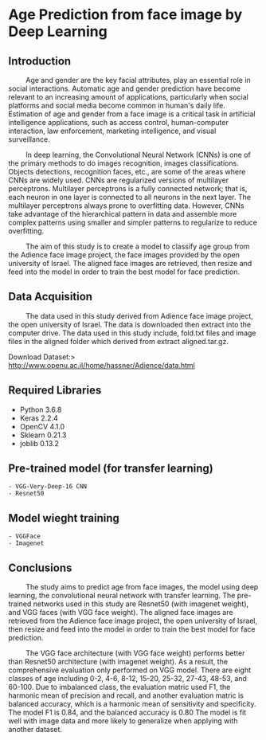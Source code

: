 # Age Prediction from face image by Deep Learning
  
## Introduction
  
<p style="text-indent: 2.5em;">
    Age and gender are the key facial attributes, play an essential role in social interactions. Automatic age and gender prediction have become relevant to an increasing amount of applications, particularly when social platforms and social media become common in human's daily life. Estimation of age and gender from a face image is a critical task in artificial intelligence applications, such as access control, human-computer interaction, law enforcement, marketing intelligence, and visual surveillance.
    
<p style="text-indent: 2.5em;">    
    In deep learning, the Convolutional Neural Network (CNNs) is one of the primary methods to do images recognition, images classifications. Objects detections, recognition faces, etc., are some of the areas where CNNs are widely used. CNNs are regularized versions of multilayer perceptrons. Multilayer perceptrons is a fully connected network; that is, each neuron in one layer is connected to all neurons in the next layer. The multilayer perceptrons always prone to overfitting data. However, CNNs take advantage of the hierarchical pattern in data and assemble more complex patterns using smaller and simpler patterns to regularize to reduce overfitting.
    
<p style="text-indent: 2.5em;">
    The aim of this study is to create a model to classify age group from the Adience face image project, the face images provided by the open university of Israel. The aligned face images are retrieved, then resize and feed into the model in order to train the best model for face prediction.
  
## Data Acquisition
<p style="text-indent: 2.5em;">
  The data used in this study derived from Adience face image project, the open university of Israel. The data is downloaded then extract into the computer drive. The data used in this study include, fold.txt files and image files in the aligned folder which derived from extract aligned.tar.gz.
  
Download Dataset:> http://www.openu.ac.il/home/hassner/Adience/data.html

## Required Libraries
- Python 3.6.8
- Keras 2.2.4
- OpenCV 4.1.0
- Sklearn 0.21.3
- joblib 0.13.2

## Pre-trained model (for transfer learning)
    - VGG-Very-Deep-16 CNN
    - Resnet50
    
## Model wieght training
    - VGGFace
    - Imagenet

## Conclusions
<p style="text-indent: 2.5em;">
    The study aims to predict age from face images, the model using deep learning, the convolutional neural network with transfer learning. The pre-trained networks used in this study are Resnet50 (with imagenet weight), and VGG faces (with VGG face weight). The aligned face images are retrieved from the Adience face image project, the open university of Israel, then resize and feed into the model in order to train the best model for face prediction.
<p style="text-indent: 2.5em;">
    The VGG face architecture (with VGG face weight) performs better than Resnet50 architecture (with imagenet weight). As a result, the comprehensive evaluation only performed on VGG model. There are eight classes of age including 0-2, 4-6, 8-12, 15-20, 25-32, 27-43, 48-53, and 60-100. Due to imbalanced class, the evaluation matric used F1, the harmonic mean of precision and recall, and another evaluation matric is balanced accuracy, which is a harmonic mean of sensitivity and specificity. The model F1 is 0.84, and the balanced accuracy is 0.80 The model is fit well with image data and more likely to generalize when applying with another dataset.
